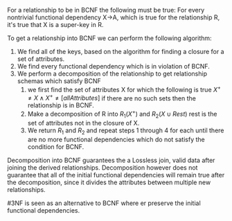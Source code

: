 For a relationship to be in BCNF the following must be true:
For every nontrivial functional dependency X->A, which is true for the relationship R, it's true that X is a super-key in R.

To get a relationship into BCNF we can perform the following algorithm: 
1. We find all of the keys, based on the algorithm for finding a closure for a set of attributes. 
2. We find every functional dependency which is in violation of BCNF. 
3. We perform a decomposition of the relationship to get relationship schemas which satisfy BCNF
	1.  we first find the set of attributes X for which the following is true $X^+\neq X\land X^+\neq[allAttributes]$ if there are no such sets then the relationship is in BCNF. 
	2. Make a decomposition of R into $R_1(X^+)$ and $R_2(X\cup Rest)$ rest is the set of attributes not in the closure of X.
	3. We return $R_1$ and $R_2$ and repeat steps 1 through 4 for each until there are no more functional dependencies which do not satisfy the condition for BCNF.


Decomposition into BCNF guarantees the a Lossless join, valid data after joining the derived relationships. Decomposition however does not guarantee that all of the initial functional dependencies will remain true after the decomposition, since it divides the attributes between multiple new relationships. 

#3NF is seen as an alternative to BCNF where er preserve the initial functional dependencies.